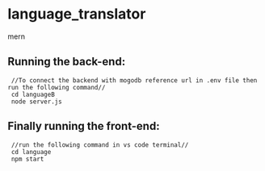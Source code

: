 # language_translator
mern
   
## Running the back-end:
     //To connect the backend with mogodb reference url in .env file then run the following command//
     cd languageB
     node server.js
## Finally running the front-end:
     //run the following command in vs code terminal//
     cd language
     npm start
